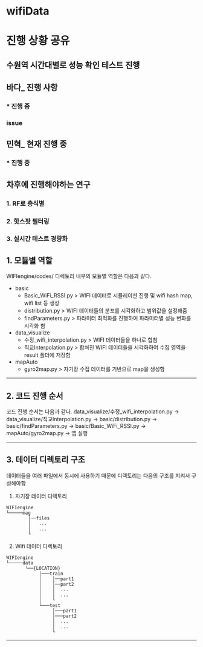 # wifiData

# 진행 상황 공유
## 수원역 시간대별로 성능 확인 테스트 진행


## 바다_ 진행 사항
### * 진행 중 

### issue
## 민혁_ 현재 진행 중 
### * 진행 중 

## 차후에 진행해야하는 연구
### 1. RF로 층식별
### 2. 핫스팟 필터링
### 3. 실시간 테스트 경량화 



## 1. 모듈별 역할
WIFIengine/codes/ 디렉토리 내부의 모듈별 역할은 다음과 같다.
+ basic
    + Basic_WiFi_RSSI.py  > WIFI 데이터로 시뮬레이션 진행 및 wifi hash map, wifi list 등 생성
    + distribution.py > WIFI 데이터들의 분포를 시각화하고 범위값을 설정해줌
    + findParameters.py > 파라미터 최적화를 진행하여 파라미터별 성능 변화를 시각화 함
+ data_visualize
    + 수정_wifi_interpolation.py > WIFI 데이터들을 하나로 합침
    + 직교Interpolation.py > 합쳐진 WIFI 데이터들을 시각화하여 수집 영역을 result 폴더에 저장함
+ mapAuto
    + gyro2map.py > 자기장 수집 데이터를 기반으로 map을 생성함

***



## 2. 코드 진행 순서
코드 진행 순서는 다음과 같다. 
data_visualize/수정_wifi_interpolation.py -> data_visualize/직교Interpolation.py -> basic/distribution.py -> basic/findParameters.py -> basic/Basic_WiFi_RSSI.py -> mapAuto/gyro2map.py -> 앱 실행

***



## 3. 데이터 디렉토리 구조
데이터들을 여러 파일에서 동시에 사용하기 때문에 디렉토리는 다음의 구조를 지켜서 구성해야함
1. 자기장 데이터 디렉토리
```
WIFIengine
└─────mag
        │──files
        │   ...
        │   ...     
        └            
```
2. Wifi 데이터 디렉토리 
```
WIFIengine
└─────data
       └──{LOCATION}
            │───train
            │    │──part1
            │    │──part2
            │    │  ...
            │    │  ...
            │    └
            └───test
                 │───part1
                 │───part2
                 │  ...                
                 │  ...                
                 └
```

***